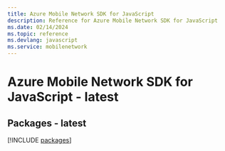 ```yaml
---
title: Azure Mobile Network SDK for JavaScript
description: Reference for Azure Mobile Network SDK for JavaScript
ms.date: 02/14/2024
ms.topic: reference
ms.devlang: javascript
ms.service: mobilenetwork
---
```

# Azure Mobile Network SDK for JavaScript - latest
## Packages - latest
[!INCLUDE [packages](mobile-network-index.md)]